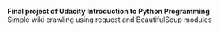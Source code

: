 **Final project of Udacity Introduction to Python Programming**  
Simple wiki crawling using request and BeautifulSoup modules
